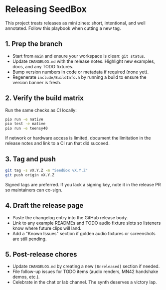 # Releasing SeedBox

This project treats releases as mini zines: short, intentional, and well
annotated. Follow this playbook when cutting a new tag.

## 1. Prep the branch

- Start from `main` and ensure your workspace is clean: `git status`.
- Update `CHANGELOG.md` with the release notes. Highlight new examples, docs,
  and any TODO fixtures.
- Bump version numbers in code or metadata if required (none yet).
- Regenerate `include/BuildInfo.h` by running a build to ensure the version
  banner is fresh.

## 2. Verify the build matrix

Run the same checks as CI locally:

```bash
pio run -e native
pio test -e native
pio run -e teensy40
```

If network or hardware access is limited, document the limitation in the release
notes and link to a CI run that did succeed.

## 3. Tag and push

```bash
git tag -s vX.Y.Z -m "SeedBox vX.Y.Z"
git push origin vX.Y.Z
```

Signed tags are preferred. If you lack a signing key, note it in the release PR
so maintainers can co-sign.

## 4. Draft the release page

- Paste the changelog entry into the GitHub release body.
- Link to any example READMEs and TODO audio fixture slots so listeners know
  where future clips will land.
- Add a "Known Issues" section if golden audio fixtures or screenshots are still
  pending.

## 5. Post-release chores

- Update `CHANGELOG.md` by creating a new `[Unreleased]` section if needed.
- File follow-up issues for TODO items (audio renders, MN42 handshake demos,
  etc.).
- Celebrate in the chat or lab channel. The synth deserves a victory lap.
